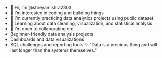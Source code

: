 - 👋 Hi, I’m @shreyamishra2303
- 👀 I’m interested in coding and building things
- 🌱 I’m currently practicing data analytics projects using public dataset.
- 🧠 Learning about data cleaning, visualization, and statistical analysis.
- 🤝 I’m open to collaborating on:
- Beginner-friendly data analysis projects
- Dashboards and data visualizations
- SQL challenges and reporting tools
✨ "Data is a precious thing and will last longer than the systems themselves." 


<!---
shreyamishra2303/shreyamishra2303 is a ✨ special ✨ repository because its `README.md` (this file) appears on your GitHub profile.
You can click the Preview link to take a look at your changes.
--->
